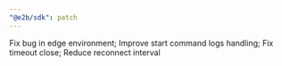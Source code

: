 ```yaml
---
"@e2b/sdk": patch
---
```


Fix bug in edge environment; Improve start command logs handling; Fix timeout close; Reduce reconnect interval
